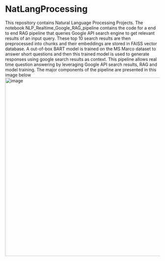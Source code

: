 # NatLangProcessing
This repository contains Natural Language Processing Projects.
The notebook NLP_Realtime_Google_RAG_pipeline contains the code for a end to end RAG pipeline that queries Google API search engine to get relevant results of an input query. These top 10 search results are then 
preprocessed into chunks and their embeddings are stored in FAISS vector database. A out-of-box BART model is trained on the MS Marco dataset to answer short questions and then this trained model is used to generate responses using google search results as context. This pipeline allows real time question answering by leveraging Google API search results, RAG and model training. The major components of the pipeline are presented in this image below
<img width="581" alt="image" src="https://github.com/user-attachments/assets/fd0c91c1-3493-4efc-9d04-460038b3c389" />


